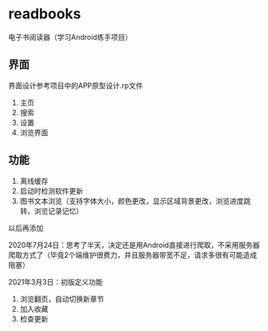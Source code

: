 # readbooks
电子书阅读器（学习Android练手项目）

## 界面

界面设计参考项目中的APP原型设计.rp文件

1. 主页
2. 搜索
3. 设置
4. 浏览界面

## 功能

1. 离线缓存
2. 启动时检测软件更新
3. 图书文本浏览（支持字体大小，颜色更改，显示区域背景更改，浏览进度跳转，浏览记录记忆）


以后再添加

2020年7月24日：思考了半天，决定还是用Android直接进行爬取，不采用服务器爬取方式了（毕竟2个端维护很费力，并且服务器带宽不足，请求多很有可能造成阻塞）

2021年3月3日：初版定义功能
1. 浏览翻页，自动切换新章节
2. 加入收藏
3. 检查更新
